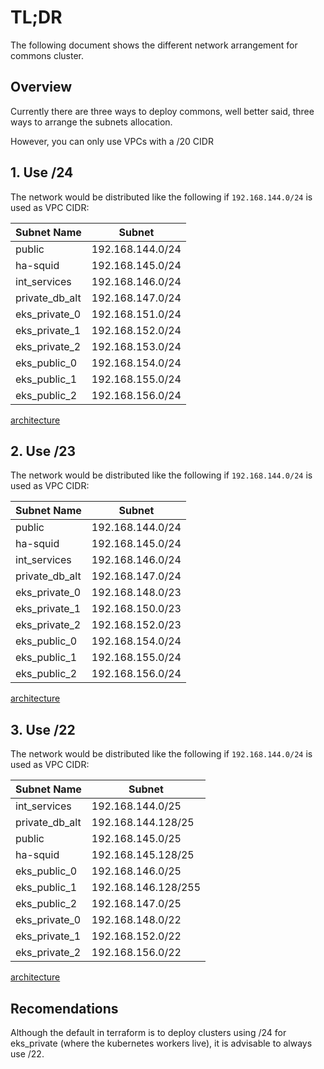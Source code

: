 # TL;DR

The following document shows the different network arrangement for commons cluster.


## Overview

Currently there are three ways to deploy commons, well better said, three ways to arrange the subnets allocation.

However, you can only use VPCs with a /20 CIDR


## 1. Use /24

The network would be distributed like the following if `192.168.144.0/24` is used as VPC CIDR:

Subnet Name | Subnet
 --- | ---
public | 192.168.144.0/24
ha-squid | 192.168.145.0/24
int_services | 192.168.146.0/24
private_db_alt | 192.168.147.0/24
eks_private_0 | 192.168.151.0/24
eks_private_1 | 192.168.152.0/24
eks_private_2 | 192.168.153.0/24
eks_public_0 | 192.168.154.0/24
eks_public_1 | 192.168.155.0/24
eks_public_2 | 192.168.156.0/24

[architecture](CommonsNetowrkingDiagram-24.svg)


## 2. Use /23

The network would be distributed like the following if `192.168.144.0/24` is used as VPC CIDR:

Subnet Name | Subnet
 --- | ---
public | 192.168.144.0/24
ha-squid | 192.168.145.0/24
int_services | 192.168.146.0/24
private_db_alt | 192.168.147.0/24
eks_private_0 | 192.168.148.0/23
eks_private_1 | 192.168.150.0/23
eks_private_2 | 192.168.152.0/23
eks_public_0 | 192.168.154.0/24
eks_public_1 | 192.168.155.0/24
eks_public_2 | 192.168.156.0/24

[architecture](CommonsNetowrkingDiagram-23.svg)


## 3. Use /22

The network would be distributed like the following if `192.168.144.0/24` is used as VPC CIDR:

Subnet Name | Subnet
 --- | ---
int_services | 192.168.144.0/25
private_db_alt | 192.168.144.128/25
public | 192.168.145.0/25
ha-squid | 192.168.145.128/25
eks_public_0 | 192.168.146.0/25
eks_public_1 | 192.168.146.128/255
eks_public_2 | 192.168.147.0/25
eks_private_0 | 192.168.148.0/22
eks_private_1 | 192.168.152.0/22
eks_private_2 | 192.168.156.0/22

[architecture](CommonsNetowrkingDiagram-22.svg)


## Recomendations

Although the default in terraform is to deploy clusters using /24 for eks_private (where the kubernetes workers live), it is advisable to always use /22.
